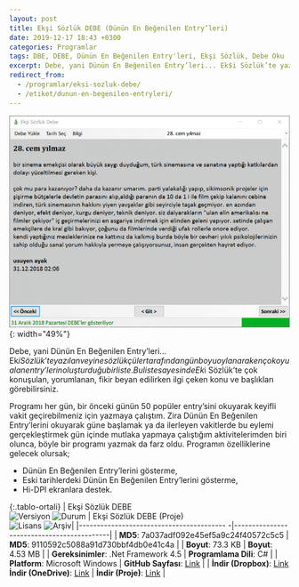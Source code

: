 ```yaml
---
layout: post
title: Ekşi Sözlük DEBE (Dünün En Beğenilen Entry’leri)
date: 2019-12-17 18:43 +0300
categories: Programlar
tags: DBE, DEBE, Dünün En Beğenilen Entry'leri, Ekşi Sözlük, Debe Oku
excerpt: Debe, yani Dünün En Beğenilen Entry’leri... Ek$i Sözlük’te yazılan ve yine sözlükçüler tarafından gün boyu oylanarak en çok oyu alan entry’lerin oluşturduğu bir liste. Bu liste sayesinde Ek$i Sözlük’te çok konuşulan, yorumlanan, fikir beyan edilirken ilgi çeken konu ve başlıkları görebilirsiniz. 
redirect_from:
  - /programlar/eksi-sozluk-debe/
  - /etiket/dunun-en-begenilen-entryleri/
---
```

![eksi-sozluk-debe](/images/programlar/eksi-sozluk-debe.png){: width="49%"}

Debe, yani Dünün En Beğenilen Entry’leri... Ek$i Sözlük’te yazılan ve yine sözlükçüler tarafından gün boyu oylanarak en çok oyu alan entry’lerin oluşturduğu bir liste. Bu liste sayesinde Ek$i Sözlük’te çok konuşulan, yorumlanan, fikir beyan edilirken ilgi çeken konu ve başlıkları görebilirsiniz. 

Programı her gün, bir önceki günün 50 popüler entry’sini okuyarak keyifli vakit geçirebilmeniz için yazmaya çalıştım. Zira Dünün En Beğenilen Entry’lerini okuyarak güne başlamak ya da ilerleyen vakitlerde bu eylemi gerçekleştirmek gün içinde mutlaka yapmaya çalıştığım aktivitelerimden biri olunca, böyle bir programı yazmak da farz oldu. Programın özelliklerine gelecek olursak;

- Dünün En Beğenilen Entry’lerini gösterme,
- Eski tarihlerdeki Dünün En Beğenilen Entry’lerini gösterme,
- Hi-DPI ekranlara destek.

{:.tablo-ortali}
| Ekşi Sözlük DEBE<br>![Versiyon](https://img.shields.io/badge/Versiyon-1.22-blueviolet.svg?style=flat) ![Durum](https://img.shields.io/badge/Durum-Çalışıyor-green.svg?style=flat) | Ekşi Sözlük DEBE (Proje)<br>![Lisans](https://img.shields.io/badge/Lisans-MIT-blue.svg?style=flat) ![Arşiv](https://img.shields.io/badge/Arşiv-orange.svg?style=flat)|
|----------------------------------------- -|-------------------------------------------|
| **MD5**: 7a037adf092e45ef5a9c24f40572c5c5 | **MD5**: 9110592c5088a91d730bbf4db0e41c4a | 
| **Boyut**: 73.3 KB                       | **Boyut**: 4.53 MB                         |
| **Gereksinimler**: .Net Framework 4.5     | **Programlama Dili**: C#     |
| **Platform**: Microsoft Windows           | **GitHub Sayfası**: [Link](https://github.com/Umut-D/Bing-Duvar-Kagidi-Degistirici)                  |
| **İndir (Dropbox)**: [Link](https://www.dropbox.com/s/n5ql86sxb767yu8/eksi-sozluk-debe.zip?dl=1) <br> **İndir (OneDrive)**: [Link](https://1drv.ms/u/s!Amxylb8Jtc0Ym2AbRb3I6mEPiMen?e=fLhiKr) | **İndir (Proje)**: [Link](https://www.dropbox.com/s/87c7ev9d4nllnn2/eksi-sozluk-debe-proje.zip?dl=1)                      |